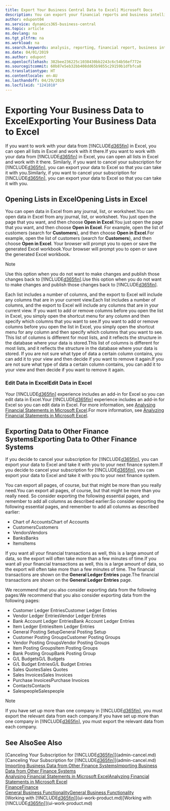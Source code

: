 ```yaml
---
title: Export Your Business Central Data to Excel| Microsoft Docs
description: You can export your financial reports and business intelligence data from Business Central  to Excel, or open your data in Excel.
author: edupont04
ms.service: dynamics365-business-central
ms.topic: article
ms.devlang: na
ms.tgt_pltfrm: na
ms.workload: na
ms.search.keywords: analysis, reporting, financial report, business intelligence, BI, Excel
ms.date: 04/01/2019
ms.author: edupont
ms.openlocfilehash: 382bee236225c1038430bb2243c6c54b56ef772e
ms.sourcegitcommit: 60b87e5eb32bb408dd65b9855c29159b1dfbfca8
ms.translationtype: HT
ms.contentlocale: en-AU
ms.lasthandoff: 04/29/2019
ms.locfileid: "1241010"
---
```

# <a name="exporting-your-business-data-to-excel"></a><span data-ttu-id="1de3b-103">Exporting Your Business Data to Excel</span><span class="sxs-lookup"><span data-stu-id="1de3b-103">Exporting Your Business Data to Excel</span></span>
<span data-ttu-id="1de3b-104">If you want to work with your data from [!INCLUDE[d365fin](includes/d365fin_md.md)] in Excel, you can open all lists in Excel and work with it there.</span><span class="sxs-lookup"><span data-stu-id="1de3b-104">If you want to work with your data from [!INCLUDE[d365fin](includes/d365fin_md.md)] in Excel, you can open all lists in Excel and work with it there.</span></span> <span data-ttu-id="1de3b-105">Similarly, if you want to cancel your subscription for [!INCLUDE[d365fin](includes/d365fin_md.md)], you can export your data to Excel so that you can take it with you.</span><span class="sxs-lookup"><span data-stu-id="1de3b-105">Similarly, if you want to cancel your subscription for [!INCLUDE[d365fin](includes/d365fin_md.md)], you can export your data to Excel so that you can take it with you.</span></span>

## <a name="opening-lists-in-excel"></a><span data-ttu-id="1de3b-106">Opening Lists in Excel</span><span class="sxs-lookup"><span data-stu-id="1de3b-106">Opening Lists in Excel</span></span>
<span data-ttu-id="1de3b-107">You can open data in Excel from any journal, list, or worksheet.</span><span class="sxs-lookup"><span data-stu-id="1de3b-107">You can open data in Excel from any journal, list, or worksheet.</span></span> <span data-ttu-id="1de3b-108">You just open the page that you want, and then choose **Open in Excel**.</span><span class="sxs-lookup"><span data-stu-id="1de3b-108">You just open the page that you want, and then choose **Open in Excel**.</span></span> <span data-ttu-id="1de3b-109">For example, open the list of customers (search for **Customers**), and then choose **Open in Excel**.</span><span class="sxs-lookup"><span data-stu-id="1de3b-109">For example, open the list of customers (search for **Customers**), and then choose **Open in Excel**.</span></span> <span data-ttu-id="1de3b-110">Your browser will prompt you to open or save the generated Excel workbook.</span><span class="sxs-lookup"><span data-stu-id="1de3b-110">Your browser will prompt you to open or save the generated Excel workbook.</span></span>  

> [!NOTE]
> <span data-ttu-id="1de3b-111">Use this option when you do not want to make changes and publish those changes back to [!INCLUDE[d365fin](includes/d365fin_md.md)].</span><span class="sxs-lookup"><span data-stu-id="1de3b-111">Use this option when you do not want to make changes and publish those changes back to [!INCLUDE[d365fin](includes/d365fin_md.md)].</span></span>  

<span data-ttu-id="1de3b-112">Each list includes a number of columns, and the export to Excel will include any columns that are in your current view.</span><span class="sxs-lookup"><span data-stu-id="1de3b-112">Each list includes a number of columns, and the export to Excel will include any columns that are in your current view.</span></span> <span data-ttu-id="1de3b-113">If you want to add or remove columns before you open the list in Excel, you simply open the shortcut menu for any column and then specify which columns that you want to see.</span><span class="sxs-lookup"><span data-stu-id="1de3b-113">If you want to add or remove columns before you open the list in Excel, you simply open the shortcut menu for any column and then specify which columns that you want to see.</span></span> <span data-ttu-id="1de3b-114">This list of columns is different for most lists, and it reflects the structure in the database where your data is stored.</span><span class="sxs-lookup"><span data-stu-id="1de3b-114">This list of columns is different for most lists, and it reflects the structure in the database where your data is stored.</span></span> <span data-ttu-id="1de3b-115">If you are not sure what type of data a certain column contains, you can add it to your view and then decide if you want to remove it again.</span><span class="sxs-lookup"><span data-stu-id="1de3b-115">If you are not sure what type of data a certain column contains, you can add it to your view and then decide if you want to remove it again.</span></span>  

### <a name="edit-data-in-excel"></a><span data-ttu-id="1de3b-116">Edit Data in Excel</span><span class="sxs-lookup"><span data-stu-id="1de3b-116">Edit Data in Excel</span></span>
<span data-ttu-id="1de3b-117">Your [!INCLUDE[d365fin](includes/d365fin_md.md)] experience includes an add-in for Excel so you can edit data in Excel.</span><span class="sxs-lookup"><span data-stu-id="1de3b-117">Your [!INCLUDE[d365fin](includes/d365fin_md.md)] experience includes an add-in for Excel so you can edit data in Excel.</span></span> <span data-ttu-id="1de3b-118">For more information, see [Analysing Financial Statements in Microsoft Excel](finance-analyze-excel.md).</span><span class="sxs-lookup"><span data-stu-id="1de3b-118">For more information, see [Analyzing Financial Statements in Microsoft Excel](finance-analyze-excel.md).</span></span>  

## <a name="exporting-data-to-other-finance-systems"></a><span data-ttu-id="1de3b-119">Exporting Data to Other Finance Systems</span><span class="sxs-lookup"><span data-stu-id="1de3b-119">Exporting Data to Other Finance Systems</span></span>
<span data-ttu-id="1de3b-120">If you decide to cancel your subscription for [!INCLUDE[d365fin](includes/d365fin_md.md)], you can export your data to Excel and take it with you to your next finance system.</span><span class="sxs-lookup"><span data-stu-id="1de3b-120">If you decide to cancel your subscription for [!INCLUDE[d365fin](includes/d365fin_md.md)], you can export your data to Excel and take it with you to your next finance system.</span></span>  

<span data-ttu-id="1de3b-121">You can export all pages, of course, but that might be more than you really need.</span><span class="sxs-lookup"><span data-stu-id="1de3b-121">You can export all pages, of course, but that might be more than you really need.</span></span> <span data-ttu-id="1de3b-122">So consider exporting the following essential pages, and remember to add all columns as described earlier:</span><span class="sxs-lookup"><span data-stu-id="1de3b-122">So consider exporting the following essential pages, and remember to add all columns as described earlier:</span></span>  

* <span data-ttu-id="1de3b-123">Chart of Accounts</span><span class="sxs-lookup"><span data-stu-id="1de3b-123">Chart of Accounts</span></span>  
* <span data-ttu-id="1de3b-124">Customers</span><span class="sxs-lookup"><span data-stu-id="1de3b-124">Customers</span></span>  
* <span data-ttu-id="1de3b-125">Vendors</span><span class="sxs-lookup"><span data-stu-id="1de3b-125">Vendors</span></span>  
* <span data-ttu-id="1de3b-126">Banks</span><span class="sxs-lookup"><span data-stu-id="1de3b-126">Banks</span></span>  
* <span data-ttu-id="1de3b-127">Items</span><span class="sxs-lookup"><span data-stu-id="1de3b-127">Items</span></span>  

<span data-ttu-id="1de3b-128">If you want all your financial transactions as well, this is a large amount of data, so the export will often take more than a few minutes of time.</span><span class="sxs-lookup"><span data-stu-id="1de3b-128">If you want all your financial transactions as well, this is a large amount of data, so the export will often take more than a few minutes of time.</span></span> <span data-ttu-id="1de3b-129">The financial transactions are shown on the **General Ledger Entries** page.</span><span class="sxs-lookup"><span data-stu-id="1de3b-129">The financial transactions are shown on the **General Ledger Entries** page.</span></span>  

<span data-ttu-id="1de3b-130">We recommend that you also consider exporting data from the following pages:</span><span class="sxs-lookup"><span data-stu-id="1de3b-130">We recommend that you also consider exporting data from the following pages:</span></span>  

* <span data-ttu-id="1de3b-131">Customer Ledger Entries</span><span class="sxs-lookup"><span data-stu-id="1de3b-131">Customer Ledger Entries</span></span>  
* <span data-ttu-id="1de3b-132">Vendor Ledger Entries</span><span class="sxs-lookup"><span data-stu-id="1de3b-132">Vendor Ledger Entries</span></span>  
* <span data-ttu-id="1de3b-133">Bank Account Ledger Entries</span><span class="sxs-lookup"><span data-stu-id="1de3b-133">Bank Account Ledger Entries</span></span>  
* <span data-ttu-id="1de3b-134">Item Ledger Entries</span><span class="sxs-lookup"><span data-stu-id="1de3b-134">Item Ledger Entries</span></span>  
* <span data-ttu-id="1de3b-135">General Posting Setup</span><span class="sxs-lookup"><span data-stu-id="1de3b-135">General Posting Setup</span></span>  
* <span data-ttu-id="1de3b-136">Customer Posting Groups</span><span class="sxs-lookup"><span data-stu-id="1de3b-136">Customer Posting Groups</span></span>  
* <span data-ttu-id="1de3b-137">Vendor Posting Groups</span><span class="sxs-lookup"><span data-stu-id="1de3b-137">Vendor Posting Groups</span></span>  
* <span data-ttu-id="1de3b-138">Item Posting Groups</span><span class="sxs-lookup"><span data-stu-id="1de3b-138">Item Posting Groups</span></span>  
* <span data-ttu-id="1de3b-139">Bank Posting Group</span><span class="sxs-lookup"><span data-stu-id="1de3b-139">Bank Posting Group</span></span>  
* <span data-ttu-id="1de3b-140">G/L Budgets</span><span class="sxs-lookup"><span data-stu-id="1de3b-140">G/L Budgets</span></span>  
* <span data-ttu-id="1de3b-141">G/L Budget Entries</span><span class="sxs-lookup"><span data-stu-id="1de3b-141">G/L Budget Entries</span></span>  
* <span data-ttu-id="1de3b-142">Sales Quotes</span><span class="sxs-lookup"><span data-stu-id="1de3b-142">Sales Quotes</span></span>  
* <span data-ttu-id="1de3b-143">Sales Invoices</span><span class="sxs-lookup"><span data-stu-id="1de3b-143">Sales Invoices</span></span>  
* <span data-ttu-id="1de3b-144">Purchase Invoices</span><span class="sxs-lookup"><span data-stu-id="1de3b-144">Purchase Invoices</span></span>  
* <span data-ttu-id="1de3b-145">Contacts</span><span class="sxs-lookup"><span data-stu-id="1de3b-145">Contacts</span></span>  
* <span data-ttu-id="1de3b-146">Salespeople</span><span class="sxs-lookup"><span data-stu-id="1de3b-146">Salespeople</span></span>  

> [!NOTE]  
>   <span data-ttu-id="1de3b-147">If you have set up more than one company in [!INCLUDE[d365fin](includes/d365fin_md.md)], you must export the relevant data from each company.</span><span class="sxs-lookup"><span data-stu-id="1de3b-147">If you have set up more than one company in [!INCLUDE[d365fin](includes/d365fin_md.md)], you must export the relevant data from each company.</span></span>

## <a name="see-also"></a><span data-ttu-id="1de3b-148">See Also</span><span class="sxs-lookup"><span data-stu-id="1de3b-148">See Also</span></span>
<span data-ttu-id="1de3b-149">[Canceling Your Subscription for [!INCLUDE[d365fin](includes/d365fin_md.md)]](admin-cancel.md)</span><span class="sxs-lookup"><span data-stu-id="1de3b-149">[Canceling Your Subscription for [!INCLUDE[d365fin](includes/d365fin_md.md)]](admin-cancel.md)</span></span>  
[<span data-ttu-id="1de3b-150">Importing Business Data from Other Finance Systems</span><span class="sxs-lookup"><span data-stu-id="1de3b-150">Importing Business Data from Other Finance Systems</span></span>](across-import-data-configuration-packages.md)  
[<span data-ttu-id="1de3b-151">Analysing Financial Statements in Microsoft Excel</span><span class="sxs-lookup"><span data-stu-id="1de3b-151">Analyzing Financial Statements in Microsoft Excel</span></span>](finance-analyze-excel.md)  
[<span data-ttu-id="1de3b-152">Finance</span><span class="sxs-lookup"><span data-stu-id="1de3b-152">Finance</span></span>](finance.md)  
[<span data-ttu-id="1de3b-153">General Business Functionality</span><span class="sxs-lookup"><span data-stu-id="1de3b-153">General Business Functionality</span></span>](ui-across-business-areas.md)  
<span data-ttu-id="1de3b-154">[Working with [!INCLUDE[d365fin](includes/d365fin_md.md)]](ui-work-product.md)</span><span class="sxs-lookup"><span data-stu-id="1de3b-154">[Working with [!INCLUDE[d365fin](includes/d365fin_md.md)]](ui-work-product.md)</span></span>  
